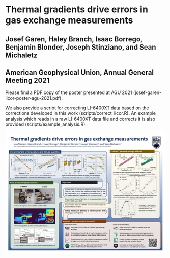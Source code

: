 # Thermal gradients drive errors in gas exchange measurements
## Josef Garen, Haley Branch, Isaac Borrego, Benjamin Blonder, Joseph Stinziano, and Sean Michaletz
## American Geophysical Union, Annual General Meeting 2021

Please find a PDF copy of the poster presented at AGU 2021 (josef-garen-licor-poster-agu-2021.pdf).

We also provide a script for correcting LI-6400XT data based on the corrections developed in this work (scripts/correct_licor.R). An example analysis which reads in a raw LI-6400XT data file and corrects it is also provided (scripts/example_analysis.R).

![Poster](https://github.com/MichaletzLab/LI-COR-AGU-2021/blob/main/preview_img.jpg)



